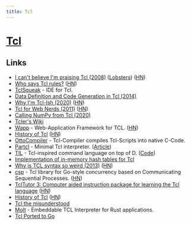 ```yaml
---
title: Tcl
---
```


# [Tcl](https://en.wikipedia.org/wiki/Tcl)

## Links

- [I can't believe I'm praising Tcl (2008)](http://yosefk.com/blog/i-cant-believe-im-praising-tcl.html) ([Lobsters](https://lobste.rs/s/kbss1k/i_can_t_believe_i_m_praising_tcl_2008)) ([HN](https://news.ycombinator.com/item?id=24386867))
- [Who says Tcl rules?](https://wiki.tcl-lang.org/page/Who+says+Tcl+rules...?V=56) ([HN](https://news.ycombinator.com/item?id=22181906))
- [TclSqueak](http://www.xdobry.de/tclsqueak/) - IDE for Tcl.
- [Data Definition and Code Generation in Tcl (2014)](https://trs.jpl.nasa.gov/bitstream/handle/2014/7660/03-1728.pdf)
- [Why I'm Tcl-Ish (2020)](https://colin-macleod.blogspot.com/2020/10/why-im-tcl-ish.html) ([HN](https://news.ycombinator.com/item?id=24897326))
- [Tcl for Web Nerds (2011)](https://philip.greenspun.com/tcl/index.adp) ([HN](https://news.ycombinator.com/item?id=24916713))
- [Calling NumPy from Tcl (2020)](https://wiki.tcl-lang.org/page/Experimenting+with+numPy)
- [Tcler's Wiki](https://wiki.tcl-lang.org/welcome)
- [Wapp](https://wapp.tcl.tk/home/doc/trunk/README.md) - Web-Application Framework for TCL. ([HN](https://news.ycombinator.com/item?id=27472473))
- [History of Tcl](https://web.stanford.edu/~ouster/cgi-bin/tclHistory.php) ([HN](https://news.ycombinator.com/item?id=25779347))
- [OttoCompiler](https://wiki.tcl-lang.org/page/OttoCompiler) - Tcl-Compiler compiles Tcl-Scripts into native C-Code.
- [Partcl](https://github.com/zserge/partcl) - Minimal Tcl interpreter. ([Article](https://zserge.com/posts/tcl-interpreter/))
- [TIL](https://til-lang.github.io/til/) - Tcl-inspired command language on top of D. ([Code](https://github.com/til-lang/til))
- [Implementation of in-memory hash tables for Tcl](https://core.tcl-lang.org/tcl/file?name=generic/tclHash.c&ci=tip)
- [Why is TCL syntax so weird (2013)](https://wiki.tcl-lang.org/page/Why+is+TCL+syntax+so+weird) ([HN](https://news.ycombinator.com/item?id=29143346))
- [csp](https://github.com/securitykiss-com/csp) - Tcl library for Go-style concurrency based on Communicating Sequential Processes. ([HN](https://news.ycombinator.com/item?id=29421786))
- [TclTutor 3: Computer aided instruction package for learning the Tcl language](http://www.msen.com/~clif/TclTutor.html) ([HN](https://news.ycombinator.com/item?id=30327945))
- [History of Tcl](https://www.tcl.tk/about/history.html) ([HN](https://news.ycombinator.com/item?id=31111220))
- [Tcl the misunderstood](http://antirez.com/articoli/tclmisunderstood.html)
- [Molt](https://github.com/wduquette/molt) - Embeddable TCL Interpreter for Rust applications.
- [Tcl Ported to Go](https://news.ycombinator.com/item?id=33197603)
